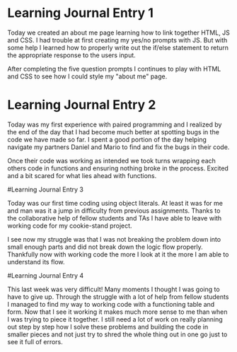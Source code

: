 # Learning Journal Entry 1

Today we created an about me page learning how to link together HTML, JS and CSS. I had trouble at first creating my yes/no prompts with JS. But with some help I learned how to properly write out the if/else statement to return the appropriate response to the users input.

After completing the five question prompts I continues to play with HTML and CSS to see how I could style my "about me" page.

# Learning Journal Entry 2

Today was my first experience with paired programming and I realized by the end of the day that I had become much better at spotting bugs in the code we have made so far. I spent a good portion of the day helping navigate my partners Daniel and Mario to find and fix the bugs in their code.

Once their code was working as intended we took turns wrapping each others code in functions and ensuring nothing broke in the process. Excited and a bit scared for what lies ahead with functions.

#Learning Journal Entry 3

Today was our first time coding using object literals. At least it was for me and man was it a jump in difficulty from previous assignments. Thanks to the collaborative help of fellow students and TAs I have able to leave with working code for my cookie-stand project.

I see now my struggle was that I was not breaking the problem down into small enough parts and did not break down the logic flow properly. Thankfully now with working code the more I look at it the more I am able to understand its flow.

#Learning Journal Entry 4

This last week was very difficult! Many moments I thought I was going to have to give up. Through the struggle with a lot of help from fellow students I managed to find my way to working code with a functioning table and form. Now that I see it working it makes much more sense to me than when I was trying to piece it together. I still need a lot of work on really planning out step by step how I solve these problems and building the code in smaller pieces and not just try to shred the whole thing out in one go just to see it full of errors. 
